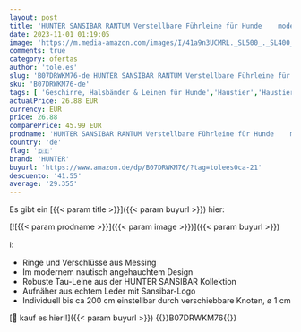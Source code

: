 ```yaml
---
layout: post
title: 'HUNTER SANSIBAR RANTUM Verstellbare Führleine für Hunde    modern  nautisch  1 x 200 cm  grau'
date: 2023-11-01 01:19:05
image: 'https://m.media-amazon.com/images/I/41a9n3UCMRL._SL500_._SL400_.jpg'
comments: true
category: ofertas
author: 'tole.es'
slug: 'B07DRWKM76-de HUNTER SANSIBAR RANTUM Verstellbare Führleine für Hunde...'
sku: 'B07DRWKM76-de'
tags: [ 'Geschirre, Halsbänder & Leinen für Hunde','Haustier','Haustierbedarf','Hundebedarf','Hundeleinen','Klassische Hundeleinen','hunter','🇩🇪', ]
actualPrice: 26.88 EUR
currency: EUR
price: 26.88
comparePrice: 45.99 EUR
prodname: 'HUNTER SANSIBAR RANTUM Verstellbare Führleine für Hunde    modern  nautisch  1 x 200 cm  grau'
country: 'de'
flag: '🇩🇪'
brand: 'HUNTER'
buyurl: 'https://www.amazon.de/dp/B07DRWKM76/?tag=tolees0ca-21'
descuento: '41.55'
average: '29.355'
---
```


Es gibt ein [{{< param title >}}]({{< param buyurl >}}) hier:

[![{{< param prodname >}}]({{< param image >}})]({{< param buyurl >}})

ℹ️:

- Ringe und Verschlüsse aus Messing
- Im modernem nautisch angehauchtem Design
- Robuste Tau-Leine aus der HUNTER SANSIBAR Kollektion
- Aufnäher aus echtem Leder mit Sansibar-Logo
- Individuell bis ca 200 cm einstellbar durch verschiebbare Knoten, ø 1 cm

[🛒 kauf es hier!!]({{< param buyurl >}})
{{<world>}}B07DRWKM76{{</world>}}
